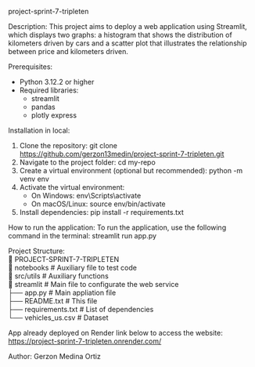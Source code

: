 project-sprint-7-tripleten

Description:
This project aims to deploy a web application using Streamlit, 
which displays two graphs: a histogram that shows the distribution 
of kilometers driven by cars and a scatter plot that illustrates the 
relationship between price and kilometers driven.


Prerequisites:
- Python 3.12.2 or higher
- Required libraries:
  - streamlit
  - pandas
  - plotly express


Installation in local:
1. Clone the repository:
   git clone https://github.com/gerzon13medin/project-sprint-7-tripleten.git
2. Navigate to the project folder:
   cd my-repo
3. Create a virtual environment (optional but recommended):
   python -m venv env
4. Activate the virtual environment:
   - On Windows: env\Scripts\activate
   - On macOS/Linux: source env/bin/activate
5. Install dependencies:
   pip install -r requirements.txt

How to run the application:
To run the application, use the following command in the terminal:
   streamlit run app.py


Project Structure:  
📂 PROJECT-SPRINT-7-TRIPLETEN  
 📂 notebooks             # Auxiliary file to test code                 
 📂 src/utils             # Auxiliary functions  
 📂 streamlit             # Main file to configurate the web service  
├── app.py                # Main appliation file  
├── README.txt            # This file  
├── requirements.txt      # List of dependencies  
└── vehicles_us.csv       # Dataset  
 


App already deployed on Render link below to access the website:
https://project-sprint-7-tripleten.onrender.com/


Author:
Gerzon Medina Ortiz